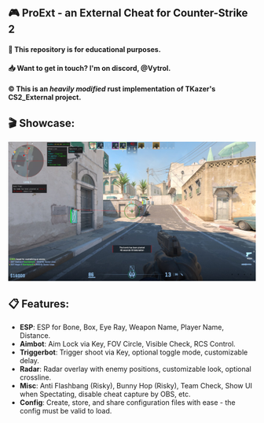 ## 🎮 ProExt - an External Cheat for Counter-Strike 2
#### 📖 This repository is for educational purposes.
#### 📥 Want to get in touch? I'm on discord, **@Vytrol**.
#### ©️ This is an ***heavily modified*** rust implementation of **TKazer's** CS2_External project.
## 🎬 Showcase:
![showcase](./Showcase.jpg)
## 📋 Features:
- **ESP**: ESP for Bone, Box, Eye Ray, Weapon Name, Player Name, Distance.
- **Aimbot**: Aim Lock via Key, FOV Circle, Visible Check, RCS Control.
- **Triggerbot**: Trigger shoot via Key, optional toggle mode, customizable delay.
- **Radar**: Radar overlay with enemy positions, customizable look, optional crossline.
- **Misc**: Anti Flashbang (Risky), Bunny Hop (Risky), Team Check, Show UI when Spectating, disable cheat capture by OBS, etc.
- **Config**: Create, store, and share configuration files with ease - the config must be valid to load.